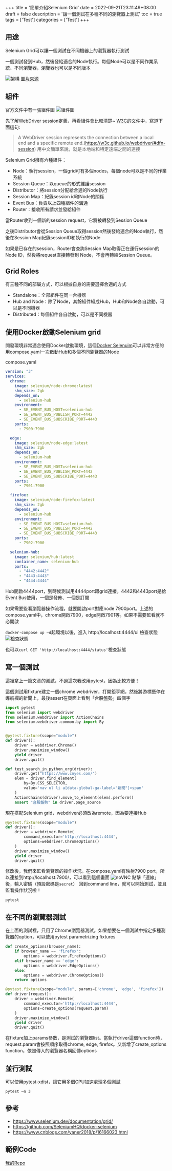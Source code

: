 +++
title = '簡單介紹Selenium Grid'
date = 2022-09-21T23:11:49+08:00
draft = false
description = '讓一個測試在多種不同的瀏覽器上測試'
toc = true
tags = ['Test']
categories = ['Test']
+++

## 用途
Selenium Grid可以讓一個測試在不同機器上的瀏覽器執行測試

一個測試發到Hub，然後發給適合的Node執行。每個Node可以是不同作業系統、不同瀏覽器，瀏覽器也可以是不同版本

![架構](./architecture.png)
[圖片來源](https://www.cnblogs.com/yaner2018/p/16166023.html)

## 組件
官方文件中有一張組件圖
![組件圖](https://www.selenium.dev/images/documentation/grid/components.png)

先了解WebDriver session定義，再看組件會比較清楚~
[W3C的文件](https://www.w3.org/TR/webdriver1/#sessions)中，寫道下面這句:
> A WebDriver session represents the connection between a local end and a specific remote end.(https://w3c.github.io/webdriver/#dfn-session)
用中文簡單來說，就是本地端和特定遠端之間的連接

Selenium Grid擁有六種組件：
- Node：執行session，一個grid可有多個nodes，每個node可以是不同的作業系統
- Session Queue：以queue的形式維護session
- Distributor：將session分配給合適的Node執行
- Session Map：紀錄session id和Node的關係
- Event Bus：負責以上四種組件的溝通
- Router：接收所有請求並發給組件

當Router收到一個新的session request，它將被轉發到Session Queue

之後Distributor會從Session Queue取得session然後發給適合的Node執行，然後在Session Map紀錄sessionID和執行的Node

如果是已存在的session，Router會查詢Session Map取得正在運行session的Node ID，然後將request直接轉發到 Node，不會再轉給Session Queue。

## Grid Roles
有三種不同的部屬方式，可以根據自身的需要選擇合適的方式
- Standalone：全部組件在同一台機器
- Hub and Node：除了Node，其餘組件組成Hub，Hub和Node各自啟動，可以是不同機器
- Distributed：每個組件各自啟動，可以是不同機器

## 使用Docker啟動Selenium grid
開發環境非常適合使用Docker啟動環境，這個[Docker Selenuim](https://github.com/SeleniumHQ/docker-selenium)可以非常方便的用compose.yaml一次啟動Hub和多個不同瀏覽器的Node

compose.yaml
```yaml
version: "3"
services:
  chrome:
    image: selenium/node-chrome:latest
    shm_size: 2gb
    depends_on:
      - selenium-hub
    environment:
      - SE_EVENT_BUS_HOST=selenium-hub
      - SE_EVENT_BUS_PUBLISH_PORT=4442
      - SE_EVENT_BUS_SUBSCRIBE_PORT=4443
    ports:
      - 7900:7900

  edge:
    image: selenium/node-edge:latest
    shm_size: 2gb
    depends_on:
      - selenium-hub
    environment:
      - SE_EVENT_BUS_HOST=selenium-hub
      - SE_EVENT_BUS_PUBLISH_PORT=4442
      - SE_EVENT_BUS_SUBSCRIBE_PORT=4443
    ports:
      - 7901:7900

  firefox:
    image: selenium/node-firefox:latest
    shm_size: 2gb
    depends_on:
      - selenium-hub
    environment:
      - SE_EVENT_BUS_HOST=selenium-hub
      - SE_EVENT_BUS_PUBLISH_PORT=4442
      - SE_EVENT_BUS_SUBSCRIBE_PORT=4443
    ports:
      - 7902:7900

  selenium-hub:
    image: selenium/hub:latest
    container_name: selenium-hub
    ports:
      - "4442:4442"
      - "4443:4443"
      - "4444:4444"
```

Hub開啟4444port，到時候測試用4444port跟grid連接。4442和4443port是給Event Bus使用，一個是發佈、一個是訂閱

如果需要監看瀏覽器操作流程，就要開啟port對應node 7900port。上述的compose.yaml中，chrome開啟7900，edge開啟7901等。如果不需要監看就不必開啟

`docker-compose up –d`起環境以後，進入 http://localhost:4444/ui 檢查狀態
![檢查狀態](./ui.png)

也可以`curl GET 'http://localhost:4444/status'`檢查狀態

## 寫一個測試
這裡拿上一篇文章的測試，不過這次我改用pytest，因為比較方便！

這個測試用fixture建立一個chrome webdriver，打開鉅亨網，然後將游標懸停在導航欄的新聞上，最後assert在頁面上看到「台股盤勢」四個字
```python
import pytest
from selenium import webdriver
from selenium.webdriver import ActionChains
from selenium.webdriver.common.by import By


@pytest.fixture(scope="module")
def driver():
    driver = webdriver.Chrome()
    driver.maximize_window()
    yield driver
    driver.quit()

def test_search_in_python_org(driver):
    driver.get("https://www.cnyes.com/")
    elem = driver.find_element(
        by=By.CSS_SELECTOR,
        value='nav ul li a[data-global-ga-label="新聞"]>span'
    )
    ActionChains(driver).move_to_element(elem).perform()
    assert "台股盤勢" in driver.page_source
```

現在搭配Selenium grid，webdriver必須改為remote，因為要連接Hub
```python
@pytest.fixture(scope="module")
def driver():
    driver = webdriver.Remote(
        command_executor='http://localhost:4444',
        options=webdriver.ChromeOptions()
    )
    driver.maximize_window()
    yield driver
    driver.quit()
```

修改後，我們來監看瀏覽器的操作狀況。在compose.yaml有映射7900 port，所以連接到http://localhost:7900/，可以看到這個畫面
![noVNC](./noVNC.jpg)
點擊「連線」後，輸入密碼（預設密碼是`secret`）
回到command line，就可以開始測試，並且監看操作狀況啦！
```
pytest
```

## 在不同的瀏覽器測試
在上面的測試裡，只用了Chrome瀏覽器測試。如果想要在一個測試中指定多種瀏覽器的option，可以使用pytest parametrizing fixtures
```python
def create_options(browser_name):
    if browser_name == 'firefox':
        options = webdriver.FirefoxOptions()
    elif browser_name == 'edge':
        options = webdriver.EdgeOptions()
    else:
        options = webdriver.ChromeOptions()
    return options

@pytest.fixture(scope="module", params=['chrome', 'edge', 'firefox'])
def driver(request):
    driver = webdriver.Remote(
        command_executor='http://localhost:4444',
        options=create_options(request.param)
    )
    driver.maximize_window()
    yield driver
    driver.quit()
```

在fixture加上params參數，是測試的瀏覽器list。當執行driver這個function時，request.param會按照順序取得chrome, edge, firefox。又新增了create_options function，依照傳入的瀏覽器名稱回傳options

## 並行測試
可以使用pytest-xdist，讓它用多個CPU加速處理多個測試
```
pytest –n 3
```

## 參考
- https://www.selenium.dev/documentation/grid/
- https://github.com/SeleniumHQ/docker-selenium
- https://www.cnblogs.com/yaner2018/p/16166023.html

## 範例Code
[我的Repo](https://github.com/FallPrediction/selenium-grid-example)
